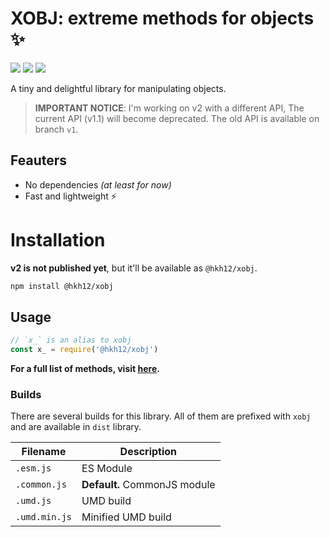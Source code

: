 # XOBJ: extreme methods for objects ✨
![](https://api.travis-ci.org/Hkh12/xobj.svg)
![](https://david-dm.org/Hkh12/xobj.svg)
![](https://badges.frapsoft.com/os/gpl/gpl.svg?v=102)

A tiny and delightful library for manipulating objects.
> **IMPORTANT NOTICE**: I'm working on v2 with a different API, The current API (v1.1) will become deprecated. The old API is available on branch `v1`.
## Feauters
- No dependencies _(at least for now)_
- Fast and lightweight ⚡️
# Installation
**v2 is not published yet**, but it'll be available as `@hkh12/xobj`.
```sh
npm install @hkh12/xobj
```
## Usage
```js
// `x_` is an alias to xobj
const x_ = require('@hkh12/xobj')
```
**For a full list of methods, visit [here](docs/README.md).**
### Builds
There are several builds for this library. All of  them are prefixed with `xobj` and are available in `dist` library.

| Filename | Description |
| --- | --- |
| `.esm.js` | ES Module |
| `.common.js` | **Default.** CommonJS module |
| `.umd.js` | UMD build |
| `.umd.min.js` | Minified UMD build |